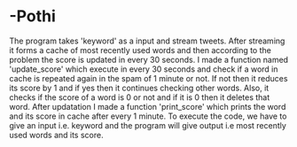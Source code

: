 # -Pothi

The program takes 'keyword' as a input and stream tweets. After streaming it forms a cache of most recently used words and then according to the problem the score is updated in every 30 
seconds. I made a function named 'update_score' which execute in every 30 seconds and check if a word in cache is repeated again in the spam of 1 minute or not. If not then it reduces its
score by 1 and if yes then it continues checking other words. Also, it checks if the score of a word is 0 or not and if it is 0 then it deletes that word. After updatation I made a 
function 'print_score' which prints the word and its score in cache after every 1 minute.
To execute the code, we have to give an input i.e. keyword and the program will give output i.e most recently used words and its score.
